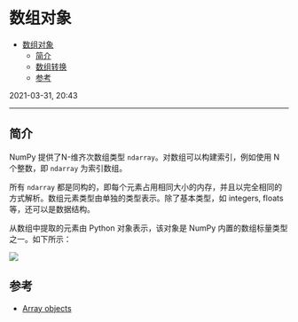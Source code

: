 # 数组对象

- [数组对象](#数组对象)
  - [简介](#简介)
  - [数组转换](#数组转换)
  - [参考](#参考)

2021-03-31, 20:43
***

## 简介

NumPy 提供了N-维齐次数组类型 `ndarray`。对数组可以构建索引，例如使用 N 个整数，即 `ndarray` 为索引数组。

所有 `ndarray` 都是同构的，即每个元素占用相同大小的内存，并且以完全相同的方式解析。数组元素类型由单独的类型表示。除了基本类型，如 integers, floats 等，还可以是数据结构。

从数组中提取的元素由 Python 对象表示，该对象是 NumPy 内置的数组标量类型之一。如下所示：

![](images/2021-03-31-20-46-26.png)


## 参考

- [Array objects](https://numpy.org/doc/stable/reference/arrays.html)